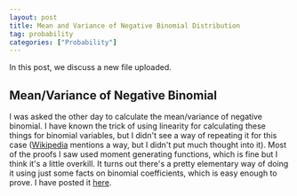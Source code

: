 ```yaml
---
layout: post
title: Mean and Variance of Negative Binomial Distribution
tag: probability
categories: ["Probability"]
---
```


In this post, we discuss a new file uploaded.

## Mean/Variance of Negative Binomial

I was asked the other day to calculate the mean/variance of negative binomial. I have known the trick of using linearity for calculating these things for binomial variables, but I didn't see a way of repeating it for this case ([Wikipedia](https://en.wikipedia.org/wiki/Negative_binomial_distribution#Expectation) mentions a way, but I didn't put much thought into it). Most of the proofs I saw used moment generating functions, which is fine but I think it's a little overkill. It turns out there's a pretty elementary way of doing it using just some facts on binomial coefficients, which is easy enough to prove. I have posted it [here](https://marshareb.github.io/files/binandnegbin.pdf).
